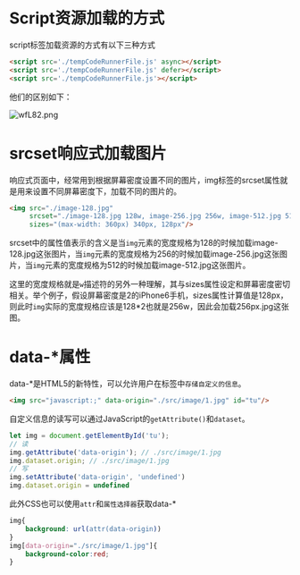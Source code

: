 # Script资源加载的方式

script标签加载资源的方式有以下三种方式

```html
<script src='./tempCodeRunnerFile.js' async></script>
<script src='./tempCodeRunnerFile.js' defer></script>
<script src='./tempCodeRunnerFile.js'></script>
```

他们的区别如下：

![wfL82.png](https://segmentfault.com/img/bVWhRl?w=801&h=814)



# srcset响应式加载图片

响应式页面中，经常用到根据屏幕密度设置不同的图片，img标签的srcset属性就是用来设置不同屏幕密度下，加载不同的图片的。

```html
<img src="./image-128.jpg"
     srcset="./image-128.jpg 128w, image-256.jpg 256w, image-512.jpg 512w"
     sizes="(max-width: 360px) 340px, 128px"/>
```

srcset中的属性值表示的含义是当`img`元素的宽度规格为128的时候加载image-128.jpg这张图片，当`img`元素的宽度规格为256的时候加载image-256.jpg这张图片，当`img`元素的宽度规格为512的时候加载image-512.jpg这张图片。

这里的宽度规格就是`w`描述符的另外一种理解，其与sizes属性设定和屏幕密度密切相关。举个例子，假设屏幕密度是2的iPhone6手机，sizes属性计算值是128px，则此时`img`实际的宽度规格应该是128*2也就是256w，因此会加载256px.jpg这张图。



# data-*属性

data-*是HTML5的新特性，可以允许用户在标签中`存储自定义的信息`。

```html
<img src="javascript:;" data-origin="./src/image/1.jpg" id="tu"/>
```

自定义信息的读写可以通过JavaScript的`getAttribute()`和`dataset`。

```js
let img = document.getElementById('tu');
// 读
img.getAttribute('data-origin'); // ./src/image/1.jpg
img.dataset.origin; // ./src/image/1.jpg
// 写
img.setAttribute('data-origin', 'undefined')
img.dataset.origin = undefined
```

此外CSS也可以使用`attr`和`属性选择器`获取data-*

```css
img{
    background: url(attr(data-origin))
}
img[data-origin="./src/image/1.jpg"]{
	background-color:red;
}
```

